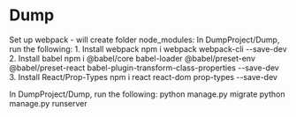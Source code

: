 # Dump

Set up webpack - will create folder node_modules:
In DumpProject/Dump, run the following:
    1. Install webpack
        npm i webpack webpack-cli --save-dev
    2. Install babel
        npm i @babel/core babel-loader @babel/preset-env @babel/preset-react babel-plugin-transform-class-properties --save-dev
    3. Install React/Prop-Types
        npm i react react-dom prop-types --save-dev

In DumpProject/Dump, run the following:
    python manage.py migrate
    python manage.py runserver